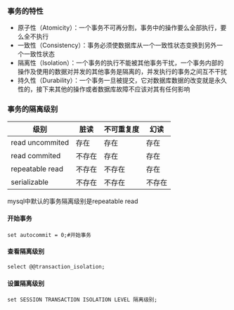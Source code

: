 ### 事务的特性

- 原子性（Atomicity）：一个事务不可再分割，事务中的操作要么全部执行，要么全不执行
- 一致性（Consistency）：事务必须使数据库从一个一致性状态变换到另外一个一致性状态
- 隔离性（Isolation）：一个事务的执行不能被其他事务干扰，一个事务内部的操作及使用的数据对并发的其他事务是隔离的，并发执行的事务之间互不干扰
- 持久性（Durability）：一个事务一旦被提交，它对数据库数据的改变就是永久性的，接下来其他的操作或者数据库故障不应该对其有任何影响

### 事务的隔离级别

| 级别            | 脏读   | 不可重复度 | 幻读   |
| --------------- | ------ | ---------- | ------ |
| read uncommited | 存在   | 存在       | 存在   |
| read commited   | 不存在 | 存在       | 存在   |
| repeatable read | 不存在 | 不存在     | 存在   |
| serializable    | 不存在 | 不存在     | 不存在 |

mysql中默认的事务隔离级别是repeatable read

#### 开始事务

```mysql
set autocommit = 0;#开始事务
```

#### 查看隔离级别

```mysql
select @@transaction_isolation;
```

#### 设置隔离级别

```mysql
set SESSION TRANSACTION ISOLATION LEVEL 隔离级别;
```

